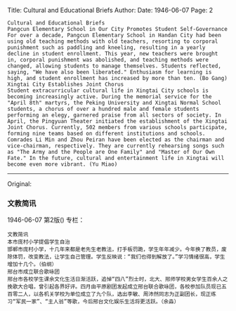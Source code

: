 Title: Cultural and Educational Briefs
Author:
Date: 1946-06-07
Page: 2

	Cultural and Educational Briefs
	Pangcun Elementary School in Our City Promotes Student Self-Governance
	For over a decade, Pangcun Elementary School in Handan City had been using old teaching methods with old teachers, resorting to corporal punishment such as paddling and kneeling, resulting in a yearly decline in student enrollment. This year, new teachers were brought in, corporal punishment was abolished, and teaching methods were changed, allowing students to manage themselves. Students reflected, saying, "We have also been liberated." Enthusiasm for learning is high, and student enrollment has increased by more than ten. (Bo Gang)
	Xingtai City Establishes Joint Chorus
	Student extracurricular cultural life in Xingtai City schools is becoming increasingly active. During the memorial service for the "April 8th" martyrs, the Peking University and Xingtai Normal School students, a chorus of over a hundred male and female students performing an elegy, garnered praise from all sectors of society. In April, the Pingyuan Theater initiated the establishment of the Xingtai Joint Chorus. Currently, 502 members from various schools participate, forming nine teams based on different institutions and schools. Comrades Li Min and Zhou Peiran have been elected as the chairman and vice-chairman, respectively. They are currently rehearsing songs such as "The Army and the People are One Family" and "Master of Our Own Fate." In the future, cultural and entertainment life in Xingtai will become even more vibrant. (Yu Miao)



<hr /> 

Original: 


### 文教简讯

1946-06-07
第2版()
专栏：

    文教简讯
    本市庞村小学提倡学生自治
    邯郸市庞村小学，十几年来都是老先生老教法，打手板罚跪，学生年年减少。今年换了教员，废除体罚，改变教法，让学生自己管理。学生反映说：“我们也得到解放了。”学习情绪很高，学生增加十几个。（伯纲）
    邢台市成立联合歌咏团
    邢台市各校学生课余文化生活日渐活跃，追悼“四八”烈士时，北大、邢师学校男女学生百余人之挽歌大合唱，曾引起各界好评。四月由平原剧团发起成立邢台联合歌咏团，各校参加队员现已五百零二人，以各机关学校为单位成立了九个队，选出李敏、周沛然同志为正副团长，现正练习“军民一家”、“主人翁”等歌，今后邢台文化娱乐生活将更活跃。（余淼）
